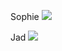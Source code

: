 

Sophie
**![](https://lh3.googleusercontent.com/rFoWFmwzGygmbZWr6tgjYl5ifo_xNmHmJysJlttKuGYvot2F58Bmy7ZobUqW-8xpDsefwm5b81F6oDvEftZXv9-GSOj_O0w9b8pJNEgdnNjwHjDYPD8uvnBnke0iS_PzKKf6zO3n)**

Jad
**![](https://lh4.googleusercontent.com/khiRbHLLc5gAGwrSutHrw2Hov_oGZsXTTYdEkK8xylQAKrR3aoeSoKStu314Gorr8U7anC9CFMb7LoT5PKbljHQ223QO8_uQYQ7rcjBj1gmVRrsERCDt7aj4t_XltNprbFyairq9)**
<!--stackedit_data:
eyJoaXN0b3J5IjpbLTEwODcwNTc0NTcsLTk0MzkzOTIxM119
-->